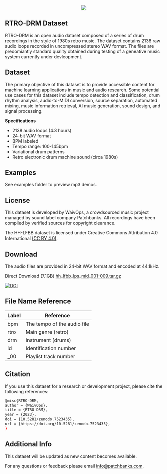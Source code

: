 <p align="center">
  <img src="https://user-images.githubusercontent.com/115654234/213008369-a3a3cc5b-498d-47ea-bd36-4569ce6c4e51.png">
</p>

## RTRO-DRM Dataset

RTRO-DRM is an open audio dataset composed of a series of drum recordings in the style of 1980s retro music. The dataset contains 2138 raw audio loops recorded in uncompressed stereo WAV format. The files are predomiantly standard quality obtained during testing of a geneative music system currently under devleopment.

## Dataset

The primary objective of this dataset is to provide accessible content for machine learning applications in music and audio research. Some potential use cases for this dataset include tempo detection and classification, drum rhythm analysis, audio-to-MIDI conversion, source separation, automated mixing, music information retrieval, AI music generation, sound design, and signal processing.

**Specifications**

- 2138 audio loops (4.3 hours)
- 24-bit WAV format
- BPM labeled
- Tempo range: 100-145bpm
- Variational drum patterns
- Retro electronic drum machine sound (circa 1980s)

## Examples

See examples folder to preview mp3 demos.


## License

This dataset is developed by WaivOps, a crowdsourced music project managed by sound label company Patchbanks. All recordings have been compiled by verified sources for copyright clearance.

The HH-LFBB dataset is licensed under Creative Commons Attribution 4.0 International [(CC BY 4.0)](https://creativecommons.org/licenses/by/4.0/).
## Download

The audio files are provided in 24-bit WAV format and encoded at 44.1kHz.

Direct Download (7.1GB) [hh_lfbb_lps_mid_001-009.tar.gz](https://zenodo.org/record/7523435/files/hh_lfbb_lps_mid_001-009.tar.gz?download=1)

[![DOI](https://zenodo.org/badge/DOI/10.5281/zenodo.7523435.svg)](https://doi.org/10.5281/zenodo.7523435)
## File Name Reference

| **Label**             | **Reference**                                                  |
| ----------------- | ------------------------------------------------------------------ |
| bpm  | The tempo of the audio file|
| rtro | Main genre (retro)|
| drm | instrument (drums)|
| id | Identification number|
| _00 | Playlist track number|

## Citation

If you use this dataset for a research or development project, please cite the following references:
```bash
@misc{RTRO-DRM,
author = {WaivOps},
title = {RTRO-DRM},
year = {2023},
doi = {10.5281/zenodo.7523435},
url = {https://doi.org/10.5281/zenodo.7523435},
}
```
## Additional Info

This dataset will be updated as new content becomes available. 

For any questions or feedback please email info@patchbanks.com.
